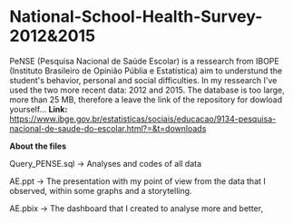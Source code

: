 # National-School-Health-Survey-2012&2015

PeNSE (Pesquisa Nacional de Saúde Escolar) is a ressearch from IBOPE (Instituto Brasileiro de Opinião Públia e Estatística) aim to understund the student's behavior, personal and 
social difficulties.
In my ressearch I've used the two more recent data: 2012 and 2015.
The database is too large, more than 25 MB, therefore a leave the link of the repository for dowload yourself...
**Link:** https://www.ibge.gov.br/estatisticas/sociais/educacao/9134-pesquisa-nacional-de-saude-do-escolar.html?=&t=downloads

**About the files**

Query_PENSE.sql -> Analyses and codes of all data

AE.ppt -> The presentation with my point of view from the data that I observed, within some graphs and a storytelling.

AE.pbix -> The dashboard that I created to analyse more and better,
